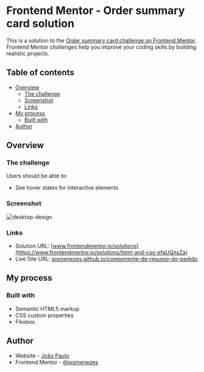 # Frontend Mentor - Order summary card solution

This is a solution to the [Order summary card challenge on Frontend Mentor](https://www.frontendmentor.io/challenges/order-summary-component-QlPmajDUj). Frontend Mentor challenges help you improve your coding skills by building realistic projects. 

## Table of contents

- [Overview](#overview)
  - [The challenge](#the-challenge)
  - [Screenshot](#screenshot)
  - [Links](#links)
- [My process](#my-process)
  - [Built with](#built-with)
 - [Author](#author)



## Overview

### The challenge

Users should be able to:

- See hover states for interactive elements

### Screenshot

![desktop-design](https://user-images.githubusercontent.com/92182457/141325946-ad5bfc88-4e50-4f2a-8792-0b122f3c22de.jpg)


### Links

- Solution URL: [www.frontendmentor.io/solutions](https://www.frontendmentor.io/solutions/html-and-css-efaUQnsZa)
- Live Site URL: [jpsmenezes.github.io/componente-de-resumo-do-pedido](https://jpsmenezes.github.io/componente-de-resumo-do-pedido/)

## My process

### Built with

- Semantic HTML5 markup
- CSS custom properties
- Flexbox

## Author

- Website - [João Paulo](https://www.instagram.com/joaopaulox1/)
- Frontend Mentor - [@jpsmenezes](https://www.frontendmentor.io/profile/jpsmenezes)



